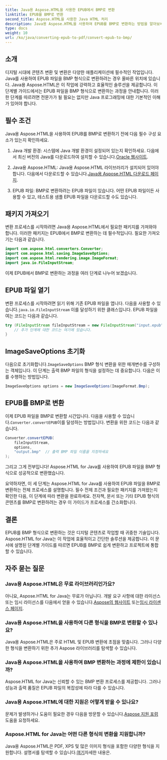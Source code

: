 ```yaml
---
title: Java용 Aspose.HTML을 사용한 EPUB에서 BMP로 변환
linktitle: EPUB를 BMP로 변환
second_title: Aspose.HTML을 사용한 Java HTML 처리
description: Java용 Aspose.HTML을 사용하여 EPUB를 BMP로 변환하는 방법을 알아보세요. 효율적인 콘텐츠 변환을 위한 단계별 가이드.
type: docs
weight: 10
url: /ko/java/converting-epub-to-pdf/convert-epub-to-bmp/
---
```


## 소개

디지털 시대에 콘텐츠 변환 및 변환은 다양한 애플리케이션에 필수적인 작업입니다. Java를 사용하여 EPUB 파일을 BMP 형식으로 변환하려는 경우 올바른 위치에 있습니다. Java용 Aspose.HTML은 이 작업에 강력하고 효율적인 솔루션을 제공합니다. 이 단계별 가이드에서는 EPUB 파일을 BMP 형식으로 변환하는 과정을 안내합니다. 이러한 단계를 따르려면 전문가가 될 필요는 없지만 Java 프로그래밍에 대한 기본적인 이해가 있어야 합니다.

## 필수 조건

Java용 Aspose.HTML을 사용하여 EPUB를 BMP로 변환하기 전에 다음 필수 구성 요소가 있는지 확인하세요.

1.  Java 개발 환경: 시스템에 Java 개발 환경이 설정되어 있는지 확인하세요. 다음에서 최신 버전의 Java를 다운로드하여 설치할 수 있습니다.[Oracle 웹사이트](https://www.oracle.com/java/technologies/javase-downloads.html).

2.  Java용 Aspose.HTML: Java용 Aspose.HTML 라이브러리가 설치되어 있어야 합니다. 다음에서 다운로드할 수 있습니다.[Java용 Aspose.HTML 다운로드 페이지](https://releases.aspose.com/html/java/).

3. EPUB 파일: BMP로 변환하려는 EPUB 파일이 있습니다. 어떤 EPUB 파일이든 사용할 수 있고, 테스트용 샘플 EPUB 파일을 다운로드할 수도 있습니다.

## 패키지 가져오기

변환 프로세스를 시작하려면 Java용 Aspose.HTML에서 필요한 패키지를 가져와야 합니다. 이러한 패키지는 EPUB에서 BMP로 변환하는 데 필수적입니다. 필요한 가져오기는 다음과 같습니다.

```java
import com.aspose.html.converters.Converter;
import com.aspose.html.saving.ImageSaveOptions;
import com.aspose.html.rendering.image.ImageFormat;
import java.io.FileInputStream;
```

이제 EPUB에서 BMP로 변환하는 과정을 여러 단계로 나누어 보겠습니다.

## EPUB 파일 열기

 변환 프로세스를 시작하려면 읽기 위해 기존 EPUB 파일을 엽니다. 다음을 사용할 수 있습니다.`java.io.FileInputStream` 이를 달성하기 위한 클래스입니다. EPUB 파일을 여는 코드는 다음과 같습니다.

```java
try (FileInputStream fileInputStream = new FileInputStream("input.epub")) {
    // 추가 단계에 대한 코드는 여기에 있습니다.
}
```

## ImageSaveOptions 초기화

 다음으로 초기화합니다.`ImageSaveOptions` BMP 형식 변환을 위한 매개변수를 구성하는 객체입니다. 이 단계는 출력 BMP 파일의 형식을 설정하는 데 중요합니다. 다음은 이를 수행하는 방법입니다.

```java
ImageSaveOptions options = new ImageSaveOptions(ImageFormat.Bmp);
```

## EPUB를 BMP로 변환

 이제 EPUB 파일을 BMP로 변환할 시간입니다. 다음을 사용할 수 있습니다.`Converter.convertEPUB`이를 달성하는 방법입니다. 변환을 위한 코드는 다음과 같습니다.

```java
Converter.convertEPUB(
    fileInputStream,
    options,
    "output.bmp"  // 출력 BMP 파일 이름을 지정하세요
);
```

그리고 그게 전부입니다! Aspose.HTML for Java를 사용하여 EPUB 파일을 BMP 형식으로 성공적으로 변환했습니다.

요약하자면, 이 세 단계는 Aspose.HTML for Java를 사용하여 EPUB 파일을 BMP로 변환하는 전체 프로세스를 설명합니다. 필수 전제 조건과 필요한 패키지를 가져왔는지 확인한 다음, 이 단계에 따라 변환을 완료하세요. 전자책, 문서 또는 기타 EPUB 형식의 콘텐츠를 BMP로 변환하려는 경우 이 가이드가 프로세스를 간소화합니다.

## 결론

EPUB를 BMP 형식으로 변환하는 것은 디지털 콘텐츠로 작업할 때 귀중한 기술입니다. Aspose.HTML for Java는 이 작업에 효율적이고 간단한 솔루션을 제공합니다. 이 문서에 설명된 단계별 가이드를 따르면 EPUB를 BMP로 쉽게 변환하고 프로젝트에 통합할 수 있습니다.

## 자주 묻는 질문

### Java용 Aspose.HTML은 무료 라이브러리인가요?
아니요, Aspose.HTML for Java는 무료가 아닙니다. 개발 요구 사항에 대한 라이선스 또는 임시 라이선스를 다음에서 얻을 수 있습니다.[Aspose의 웹사이트](https://purchase.aspose.com/buy) 또는[임시 라이센스 페이지](https://purchase.aspose.com/temporary-license/).

### Java용 Aspose.HTML을 사용하여 다른 형식을 BMP로 변환할 수 있나요?
Java용 Aspose.HTML은 주로 HTML 및 EPUB 변환에 초점을 맞춥니다. 그러나 다양한 형식을 변환하기 위한 추가 Aspose 라이브러리를 탐색할 수 있습니다.

### Java용 Aspose.HTML을 사용하여 BMP 변환하는 과정에 제한이 있습니까?
Aspose.HTML for Java는 신뢰할 수 있는 BMP 변환 프로세스를 제공합니다. 그러나 성능과 출력 품질은 EPUB 파일의 복잡성에 따라 다를 수 있습니다.

### Java용 Aspose.HTML에 대한 지원은 어떻게 받을 수 있나요?
 문제가 발생하거나 도움이 필요한 경우 다음을 방문할 수 있습니다.[Aspose 지원 포럼](https://forum.aspose.com/) 도움을 요청하세요.

### Aspose.HTML for Java는 어떤 다른 형식의 변환을 지원합니까?
 Java용 Aspose.HTML은 PDF, XPS 및 많은 이미지 형식을 포함한 다양한 형식을 지원합니다. 설명서를 탐색할 수 있습니다.[여기](https://reference.aspose.com/html/java/)자세한 내용은.
